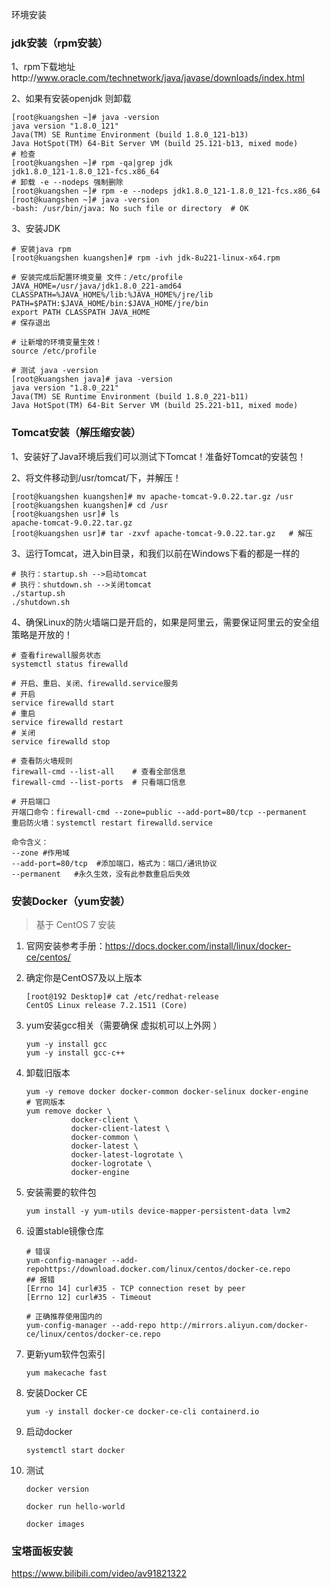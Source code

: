 环境安装



### jdk安装（rpm安装）

1、rpm下载地址http://www.oracle.com/technetwork/java/javase/downloads/index.html

2、如果有安装openjdk 则卸载

```
[root@kuangshen ~]# java -version
java version "1.8.0_121"
Java(TM) SE Runtime Environment (build 1.8.0_121-b13)
Java HotSpot(TM) 64-Bit Server VM (build 25.121-b13, mixed mode)
# 检查
[root@kuangshen ~]# rpm -qa|grep jdk
jdk1.8.0_121-1.8.0_121-fcs.x86_64
# 卸载 -e --nodeps 强制删除
[root@kuangshen ~]# rpm -e --nodeps jdk1.8.0_121-1.8.0_121-fcs.x86_64
[root@kuangshen ~]# java -version
-bash: /usr/bin/java: No such file or directory  # OK
```

3、安装JDK

```
# 安装java rpm
[root@kuangshen kuangshen]# rpm -ivh jdk-8u221-linux-x64.rpm

# 安装完成后配置环境变量 文件：/etc/profile
JAVA_HOME=/usr/java/jdk1.8.0_221-amd64
CLASSPATH=%JAVA_HOME%/lib:%JAVA_HOME%/jre/lib
PATH=$PATH:$JAVA_HOME/bin:$JAVA_HOME/jre/bin
export PATH CLASSPATH JAVA_HOME
# 保存退出

# 让新增的环境变量生效！
source /etc/profile

# 测试 java -version
[root@kuangshen java]# java -version
java version "1.8.0_221"
Java(TM) SE Runtime Environment (build 1.8.0_221-b11)
Java HotSpot(TM) 64-Bit Server VM (build 25.221-b11, mixed mode)
```



### Tomcat安装（解压缩安装）

1、安装好了Java环境后我们可以测试下Tomcat！准备好Tomcat的安装包！

2、将文件移动到/usr/tomcat/下，并解压！

```
[root@kuangshen kuangshen]# mv apache-tomcat-9.0.22.tar.gz /usr
[root@kuangshen kuangshen]# cd /usr
[root@kuangshen usr]# ls
apache-tomcat-9.0.22.tar.gz
[root@kuangshen usr]# tar -zxvf apache-tomcat-9.0.22.tar.gz   # 解压
```

3、运行Tomcat，进入bin目录，和我们以前在Windows下看的都是一样的

```
# 执行：startup.sh -->启动tomcat
# 执行：shutdown.sh -->关闭tomcat
./startup.sh
./shutdown.sh
```

4、确保Linux的防火墙端口是开启的，如果是阿里云，需要保证阿里云的安全组策略是开放的！

```
# 查看firewall服务状态
systemctl status firewalld

# 开启、重启、关闭、firewalld.service服务
# 开启
service firewalld start
# 重启
service firewalld restart
# 关闭
service firewalld stop

# 查看防火墙规则
firewall-cmd --list-all    # 查看全部信息
firewall-cmd --list-ports  # 只看端口信息

# 开启端口
开端口命令：firewall-cmd --zone=public --add-port=80/tcp --permanent
重启防火墙：systemctl restart firewalld.service

命令含义：
--zone #作用域
--add-port=80/tcp  #添加端口，格式为：端口/通讯协议
--permanent   #永久生效，没有此参数重启后失效
```


### 安装Docker（yum安装）

> 基于 CentOS 7 安装

1. 官网安装参考手册：https://docs.docker.com/install/linux/docker-ce/centos/

2. 确定你是CentOS7及以上版本

   ```
   [root@192 Desktop]# cat /etc/redhat-release
   CentOS Linux release 7.2.1511 (Core)
   ```

3. yum安装gcc相关（需要确保 虚拟机可以上外网 ）

   ```
   yum -y install gcc
   yum -y install gcc-c++
   ```

4. 卸载旧版本

   ```
   yum -y remove docker docker-common docker-selinux docker-engine
   # 官网版本
   yum remove docker \
             docker-client \
             docker-client-latest \
             docker-common \
             docker-latest \
             docker-latest-logrotate \
             docker-logrotate \
             docker-engine
   ```

5. 安装需要的软件包

   ```
   yum install -y yum-utils device-mapper-persistent-data lvm2
   ```

6. 设置stable镜像仓库

   ```
   # 错误
   yum-config-manager --add-repohttps://download.docker.com/linux/centos/docker-ce.repo
   ## 报错
   [Errno 14] curl#35 - TCP connection reset by peer
   [Errno 12] curl#35 - Timeout
   
   # 正确推荐使用国内的
   yum-config-manager --add-repo http://mirrors.aliyun.com/docker-ce/linux/centos/docker-ce.repo
   ```

7. 更新yum软件包索引

   ```
   yum makecache fast
   ```

8. 安装Docker CE

   ```
   yum -y install docker-ce docker-ce-cli containerd.io
   ```

9. 启动docker

   ```
   systemctl start docker
   ```

10. 测试

    ```
    docker version
    
    docker run hello-world
    
    docker images
    ```

    

### 宝塔面板安装

https://www.bilibili.com/video/av91821322
